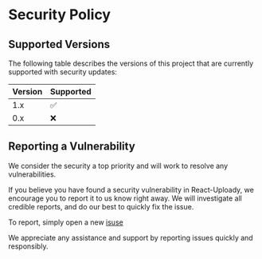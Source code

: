 # Security Policy

## Supported Versions

The following table describes the versions of this project that are currently supported with security updates:

| Version | Supported          |
| ------- | ------------------ |
| 1.x   | :white_check_mark: |
| 0.x   | :x:                |

## Reporting a Vulnerability

We consider the security a top priority and will work to resolve any vulnerabilities. 

If you believe you have found a security vulnerability in React-Uploady, we encourage you to report it to us know right away. 
We will investigate all credible reports, and do our best to quickly fix the issue.

To report, simply open a new [isuse](https://github.com/rpldy/react-uploady/issues)

We appreciate any assistance and support by reporting issues quickly and responsibly.
